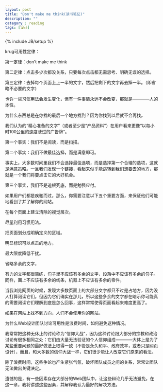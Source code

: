 ```yaml
---
layout: post
title: "Don't make me think(读书笔记)"
description: ""
category : reading
tags: [设计]
---
```

{% include JB/setup %}

krug可用性定律：

第一定律：don't make me think

第二定律：点击多少次都没关系，只要每次点击都无需思考、明确无误的选择。

第三定律：去掉每个页面上上一半的文字，然后把剩下的文字再去掉一半。（即省略不必要的文字）

也许一些习惯用法会发生变化，但有一件事情永远不会改变，那就是————人的本性。

为什么东西总是在你找的最后一个地方找到？因为你找到以后就不会再找。

我们认为的“精心准备的文字”（或者至少是“产品资料”）在用户看来更像“以每小时100公里的速度驶过的广告牌”。

第一个事实：我们不是阅读，而是扫描。

第二个事实：我们不做最佳选择，而是满意即可。
<!-- more -->

事实上，大多数时间里我们不会选择最佳选项，而是选择第一个合理的选项，这就是满意策略。一旦我们发现一个链接，看起来似乎能跳转到我们想要去的地方，那就是一个我们将要点击它的大好机会。

第三个事实，我们不是追根究底，而是勉强应付。

如果用户们都是疾驰而过，那么，你需要注意以下五个重要方面，来保证他们可能地看到了并了解你的网站。

在每个页面上建立清除的视觉层次。

尽量利用习惯用法。

把页面划分成明确定义的区域。

明显标识可以点击的地方。

最大限度降低干扰。

省略多余的文字，

有力的文字都很简练，句子里不应该有多余的文字，段落中不应该有多余的句子。同样，画上不应该有多余的线条，机器上不应该有多余的零件。

当我浏览网页的时候，发现大多数页面上的大部分文字都只不过是占地方，因为没人打算阅读它们，但因为它们确实在那儿，所以这些多余的文字都在暗示你可能真的需要阅读它们理解到底是怎么回事，这样常常使得页面看起来难度更高了。

如果在网站上找不到方向，人们不会使用你的网站。

为什么Web设计团队讨论可用性是浪费时间，如何避免这种情况。

我常常把这种无休止的讨论称为“信仰大战”，因为这种讨论跟大部分的宗教和政治讨论有很多相同之处：它们由大量无法验证的个人信仰组成————大体上是为了某些重要问题的最好做法上取得一致（不管是永久和平、政府效率，或者只是网页设计），而且，和大多数的信仰大战一样，它们很少能让人改变它们原来的看法。

除了浪费时间，这些争论也产生紧张气氛，破坏团队成员之间的关系，常常让团队无法做出关键决定。

遗憾的是，有一些因素存在大部分的Web团队中，让这些辩论几乎无法避免，在这一章，我将讲述这些因素，并解释我认为最好的解决方法。

